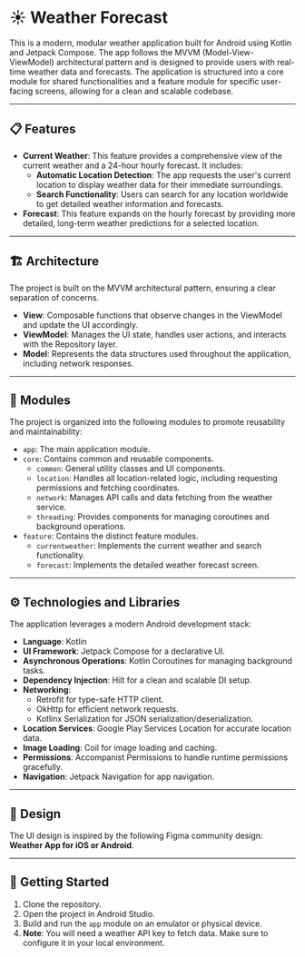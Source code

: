 # ☀️ Weather Forecast

This is a modern, modular weather application built for Android using Kotlin and Jetpack Compose. The app follows the MVVM (Model-View-ViewModel) architectural pattern and is designed to provide users with real-time weather data and forecasts. The application is structured into a core module for shared functionalities and a feature module for specific user-facing screens, allowing for a clean and scalable codebase.

---

## 📋 Features

- **Current Weather**: This feature provides a comprehensive view of the current weather and a 24-hour hourly forecast. It includes:
    - **Automatic Location Detection**: The app requests the user's current location to display weather data for their immediate surroundings.
    - **Search Functionality**: Users can search for any location worldwide to get detailed weather information and forecasts.
- **Forecast**: This feature expands on the hourly forecast by providing more detailed, long-term weather predictions for a selected location.

---

## 🏗️ Architecture

The project is built on the MVVM architectural pattern, ensuring a clear separation of concerns.

-   **View**: Composable functions that observe changes in the ViewModel and update the UI accordingly.
-   **ViewModel**: Manages the UI state, handles user actions, and interacts with the Repository layer.
-   **Model**: Represents the data structures used throughout the application, including network responses.

---

## 🧩 Modules

The project is organized into the following modules to promote reusability and maintainability:

-   `app`: The main application module.
-   `core`: Contains common and reusable components.
    -   `common`: General utility classes and UI components.
    -   `location`: Handles all location-related logic, including requesting permissions and fetching coordinates.
    -   `network`: Manages API calls and data fetching from the weather service.
    -   `threading`: Provides components for managing coroutines and background operations.
-   `feature`: Contains the distinct feature modules.
    -   `currentweather`: Implements the current weather and search functionality.
    -   `forecast`: Implements the detailed weather forecast screen.

---

## ⚙️ Technologies and Libraries

The application leverages a modern Android development stack:

-   **Language**: Kotlin
-   **UI Framework**: Jetpack Compose for a declarative UI.
-   **Asynchronous Operations**: Kotlin Coroutines for managing background tasks.
-   **Dependency Injection**: Hilt for a clean and scalable DI setup.
-   **Networking**:
    -   Retrofit for type-safe HTTP client.
    -   OkHttp for efficient network requests.
    -   Kotlinx Serialization for JSON serialization/deserialization.
-   **Location Services**: Google Play Services Location for accurate location data.
-   **Image Loading**: Coil for image loading and caching.
-   **Permissions**: Accompanist Permissions to handle runtime permissions gracefully.
-   **Navigation**: Jetpack Navigation for app navigation.

---

## 🎨 Design

The UI design is inspired by the following Figma community design: **Weather App for iOS or Android**.

---

## 🚀 Getting Started

1.  Clone the repository.
2.  Open the project in Android Studio.
3.  Build and run the `app` module on an emulator or physical device.
4.  **Note**: You will need a weather API key to fetch data. Make sure to configure it in your local environment.